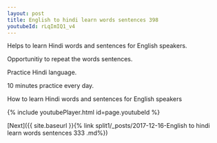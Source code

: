 ```yaml
---
layout: post
title: English to hindi learn words sentences 398 
youtubeId: rLqImIQ1_v4
---
```

 
 
Helps to learn Hindi words and sentences for English speakers.

Opportunitiy to repeat the words sentences. 

Practice Hindi language. 
 
10 minutes practice every day. 
 
How to learn Hindi words and sentences for English speakers 
 
{% include youtubePlayer.html id=page.youtubeId %}
 
 
[Next]({{ site.baseurl }}{% link  split1/_posts/2017-12-16-English to hindi learn words sentences 333 .md%})
 
